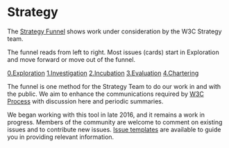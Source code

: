 # Strategy

The [Strategy Funnel](https://github.com/w3c/strategy/projects/2) shows work under consideration by the W3C Strategy team. 

The funnel reads from left to right. Most issues (cards) start in Exploration and move forward or move out of the funnel.

[0.Exploration](https://github.com/w3c/strategy/blob/main/0.Exploration.md)
[1.Investigation](https://github.com/w3c/strategy/blob/main/1.Investigation.md)
[2.Incubation](https://github.com/w3c/strategy/blob/main/2.Incubation.md)
[3.Evaluation](https://github.com/w3c/strategy/blob/main/3.Evaluation.md) 
[4.Chartering](https://github.com/w3c/strategy/blob/main/4.Chartering.md)

The funnel is one method for the Strategy Team to do our work in and with the public.  We aim to enhance the communications required by [W3C Process](https://www.w3.org/Consortium/Process) with discussion here and periodic summaries.

We began working with this tool in late 2016, and it remains a work in progress. Members of the community are welcome to comment on existing issues and to contribute new issues. [Issue templates](https://github.com/w3c/strategy/issues/new/choose) are available to guide you in providing relevant information.
